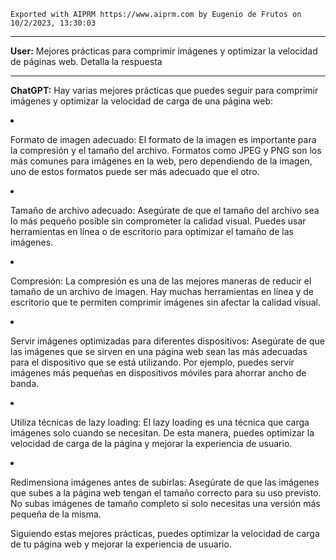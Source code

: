 
```
Exported with AIPRM https://www.aiprm.com by Eugenio de Frutos on 10/2/2023, 13:30:03
```

---


**User:**
Mejores prácticas para comprimir imágenes y optimizar la velocidad de páginas web. Detalla la respuesta

---

**ChatGPT:**
Hay varias mejores prácticas que puedes seguir para comprimir imágenes y optimizar la velocidad de carga de una página web:
<li><p>Formato de imagen adecuado: El formato de la imagen es importante para la compresión y el tamaño del archivo. Formatos como JPEG y PNG son los más comunes para imágenes en la web, pero dependiendo de la imagen, uno de estos formatos puede ser más adecuado que el otro.</p></li><li><p>Tamaño de archivo adecuado: Asegúrate de que el tamaño del archivo sea lo más pequeño posible sin comprometer la calidad visual. Puedes usar herramientas en línea o de escritorio para optimizar el tamaño de las imágenes.</p></li><li><p>Compresión: La compresión es una de las mejores maneras de reducir el tamaño de un archivo de imagen. Hay muchas herramientas en línea y de escritorio que te permiten comprimir imágenes sin afectar la calidad visual.</p></li><li><p>Servir imágenes optimizadas para diferentes dispositivos: Asegúrate de que las imágenes que se sirven en una página web sean las más adecuadas para el dispositivo que se está utilizando. Por ejemplo, puedes servir imágenes más pequeñas en dispositivos móviles para ahorrar ancho de banda.</p></li><li><p>Utiliza técnicas de lazy loading: El lazy loading es una técnica que carga imágenes solo cuando se necesitan. De esta manera, puedes optimizar la velocidad de carga de la página y mejorar la experiencia de usuario.</p></li><li><p>Redimensiona imágenes antes de subirlas: Asegúrate de que las imágenes que subes a la página web tengan el tamaño correcto para su uso previsto. No subas imágenes de tamaño completo si solo necesitas una versión más pequeña de la misma.</p></li>
Siguiendo estas mejores prácticas, puedes optimizar la velocidad de carga de tu página web y mejorar la experiencia de usuario.